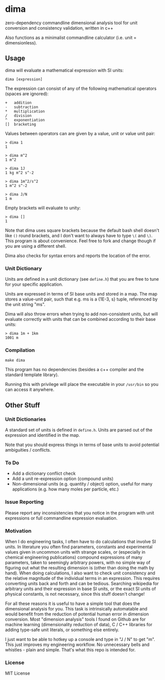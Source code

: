 # dima
zero-dependency commandline dimensional analysis tool for unit conversion and consistency validation, written in c++

Also functions as a minimalist commandline calculator (i.e. unit = dimensionless).

## Usage

dima will evaluate a mathematical expression with SI units:

    dima [expression]

The expression can consist of any of the following mathematical operators (spaces are ignored):

    +   addition
    -   subtraction
    *   multiplication
    /   division
    ^   exponentiation
    []  bracketing

Values between operators can are given by a value, unit or value unit pair:

    > dima 1
    1

    > dima m^2
    1 m^2

    > dima 1J
    1 kg m^2 s^-2

    > dima 1m^2/s^2
    1 m^2 s^-2
    
    > dima J/N
    1 m

Empty brackets will evaluate to unity:

    > dima []
    1

Note that dima uses square brackets because the default bash shell doesn't like `()` round brackets, and I don't want to always have to type `\(` and `\)`. This program is about convenience. Feel free to fork and change though if you are using a different shell.

Dima also checks for syntax errors and reports the location of the error.

### Unit Dictionary
Units are defined in a unit dictionary (see `define.h`) that you are free to tune for your specific application.

Units are expressed in terms of SI base units and stored in a map. The map stores a value-unit pair, such that e.g. ms is a {1E-3, s} tuple, referenced by the unit string "ms".

Dima will also throw errors when trying to add non-consistent units, but will evaluate correctly with units that can be combined according to their base units:

    > dima 1m + 1km
    1001 m

### Compilation

    make dima

This program has no dependencies (besides a c++ compiler and the standard template library).

Running this with privilege will place the executable in your `/usr/bin` so you can access it anywhere.

## Other Stuff

### Unit Dictionaries
A standard set of units is defined in `define.h`. Units are parsed out of the expression and identified in the map.

Note that you should express things in terms of base units to avoid potential ambiguities / conflicts.

### To Do
- Add a dictionary conflict check
- Add a unit re-expression option (compound units)
- Non-dimensional units (e.g. quantity / object) option, useful for many applications (e.g. how many moles per particle, etc.)

### Issue Reporting
Please report any inconsistencies that you notice in the program with unit expressions or full commandline expression evaluation.

### Motivation
When I do engineering tasks, I often have to do calculations that involve SI units. In literature you often find parameters, constants and experimental values given in uncommon units with strange scales, or (especially in chemical engineering publications) compound expressions of many parameters, taken to seemingly arbitrary powers, with no simple way of figuring out what the resulting dimension is (other than doing the math by hand). When doing calculations, I also want to check unit consistency and the relative magnitude of the individual terms in an expression. This requires converting units back and forth and can be tedious. Searching wikipedia for arbitrary units and their expression in base SI units, or the exact SI units of physical constants, is not necessary, since this stuff doesn't change!

For all these reasons it is useful to have a simple tool that does the dimensional analysis for you. This task is intrinsically automatable and would benefit from the reduction of potential human error in dimension conversion. Most "dimension analysis" tools I found on Github are for machine learning (dimensionality reduction of data), C / C++ libraries for adding type-safe unit literals, or something else entirely.

I just want to be able to hotkey up a console and type in "J / N" to get "m". This just improves my engineering workflow. No unnecessary bells and whistles - plain and simple. That's what this repo is intended for.

### License
MIT License
